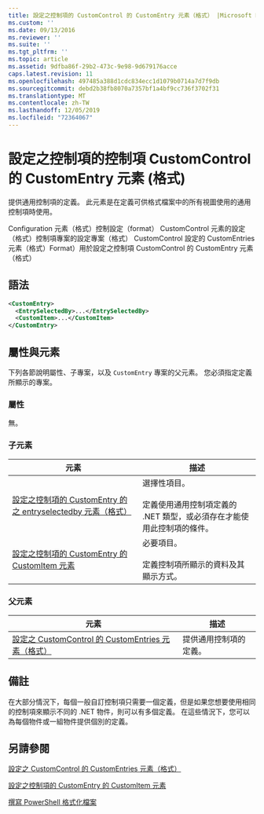 ```yaml
---
title: 設定之控制項的 CustomControl 的 CustomEntry 元素（格式） |Microsoft Docs
ms.custom: ''
ms.date: 09/13/2016
ms.reviewer: ''
ms.suite: ''
ms.tgt_pltfrm: ''
ms.topic: article
ms.assetid: 9dfba86f-29b2-473c-9e98-9d679176acce
caps.latest.revision: 11
ms.openlocfilehash: 497485a388d1cdc834ecc1d1079b0714a7d7f9db
ms.sourcegitcommit: debd2b38fb8070a7357bf1a4bf9cc736f3702f31
ms.translationtype: MT
ms.contentlocale: zh-TW
ms.lasthandoff: 12/05/2019
ms.locfileid: "72364067"
---
```

# <a name="customentry-element-for-customcontrol-for-controls-for-configuration-format"></a>設定之控制項的控制項 CustomControl 的 CustomEntry 元素 (格式)

提供通用控制項的定義。 此元素是在定義可供格式檔案中的所有視圖使用的通用控制項時使用。

Configuration 元素（格式）控制設定（format） CustomControl 元素的設定（格式）控制項專案的設定專案（格式） CustomControl 設定的 CustomEntries 元素（格式）Format）用於設定之控制項 CustomControl 的 CustomEntry 元素（格式）

## <a name="syntax"></a>語法

```xml
<CustomEntry>
  <EntrySelectedBy>...</EntrySelectedBy>
  <CustomItem>...</CustomItem>
</CustomEntry>

```

## <a name="attributes-and-elements"></a>屬性與元素

下列各節說明屬性、子專案，以及 `CustomEntry` 專案的父元素。 您必須指定定義所顯示的專案。

### <a name="attributes"></a>屬性

無。

### <a name="child-elements"></a>子元素

|元素|描述|
|-------------|-----------------|
|[設定之控制項的 CustomEntry 的之 entryselectedby 元素（格式）](./entryselectedby-element-for-customentry-for-controls-for-configuration-format.md)|選擇性項目。<br /><br /> 定義使用通用控制項定義的 .NET 類型，或必須存在才能使用此控制項的條件。|
|[設定之控制項的 CustomEntry 的 CustomItem 元素](./customitem-element-for-customentry-for-controls-for-configuration-format.md)|必要項目。<br /><br /> 定義控制項所顯示的資料及其顯示方式。|

### <a name="parent-elements"></a>父元素

|元素|描述|
|-------------|-----------------|
|[設定之 CustomControl 的 CustomEntries 元素（格式）](./customentries-element-for-customcontrol-for-controls-for-configuration-format.md)|提供通用控制項的定義。|

## <a name="remarks"></a>備註

在大部分情況下，每個一般自訂控制項只需要一個定義，但是如果您想要使用相同的控制項來顯示不同的 .NET 物件，則可以有多個定義。 在這些情況下，您可以為每個物件或一組物件提供個別的定義。

## <a name="see-also"></a>另請參閱

[設定之 CustomControl 的 CustomEntries 元素（格式）](./customentries-element-for-customcontrol-for-controls-for-configuration-format.md)

[設定之控制項的 CustomEntry 的 CustomItem 元素](./customitem-element-for-customentry-for-controls-for-configuration-format.md)

[撰寫 PowerShell 格式化檔案](./writing-a-powershell-formatting-file.md)
